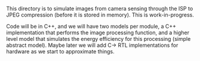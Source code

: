 This directory is to simulate images from camera sensing through the ISP to JPEG compression (before it is stored in memory). This is work-in-progress. 

Code will be in C++, and we will have two models per module, a C++ implementation that performs the image processing function, and a higher level model that simulates the energy efficiency for this processing (simple abstract model). Maybe later we will add C-> RTL implementations for hardware as we start to approximate things.
